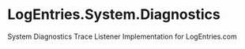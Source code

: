 # LogEntries.System.Diagnostics
System Diagnostics Trace Listener Implementation for LogEntries.com
